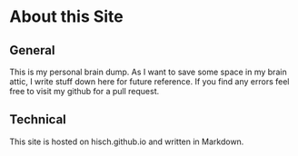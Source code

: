 # About this Site

## General
This is my personal brain dump. As I want to save some space in my brain attic, I write stuff down here for future reference.
If you find any errors feel free to visit my github for a pull request.

## Technical
This site is hosted on hisch.github.io and written in Markdown. 
